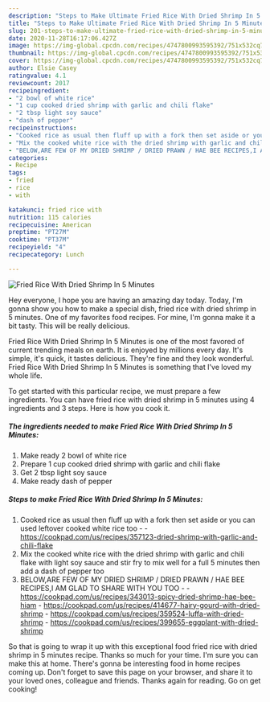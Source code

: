 ```yaml
---
description: "Steps to Make Ultimate Fried Rice With Dried Shrimp In 5 Minutes"
title: "Steps to Make Ultimate Fried Rice With Dried Shrimp In 5 Minutes"
slug: 201-steps-to-make-ultimate-fried-rice-with-dried-shrimp-in-5-minutes
date: 2020-11-28T16:17:06.427Z
image: https://img-global.cpcdn.com/recipes/4747800993595392/751x532cq70/fried-rice-with-dried-shrimp-in-5-minutes-recipe-main-photo.jpg
thumbnail: https://img-global.cpcdn.com/recipes/4747800993595392/751x532cq70/fried-rice-with-dried-shrimp-in-5-minutes-recipe-main-photo.jpg
cover: https://img-global.cpcdn.com/recipes/4747800993595392/751x532cq70/fried-rice-with-dried-shrimp-in-5-minutes-recipe-main-photo.jpg
author: Elsie Casey
ratingvalue: 4.1
reviewcount: 2017
recipeingredient:
- "2 bowl of white rice"
- "1 cup cooked dried shrimp with garlic and chili flake"
- "2 tbsp light soy sauce"
- "dash of pepper"
recipeinstructions:
- "Cooked rice as usual then fluff up with a fork then set aside or you can used leftover cooked white rice too  https://cookpad.com/us/recipes/357123-dried-shrimp-with-garlic-and-chili-flake"
- "Mix the cooked white rice with the dried shrimp with garlic and chili flake with light soy sauce and stir fry to mix well for a full 5 minutes then add a dash of pepper too"
- "BELOW,ARE FEW OF MY DRIED SHRIMP / DRIED PRAWN / HAE BEE RECIPES,I AM GLAD TO SHARE WITH YOU TOO  https://cookpad.com/us/recipes/343013-spicy-dried-shrimp-hae-bee-hiam https://cookpad.com/us/recipes/414677-hairy-gourd-with-dried-shrimp https://cookpad.com/us/recipes/359524-luffa-with-dried-shrimp https://cookpad.com/us/recipes/399655-eggplant-with-dried-shrimp"
categories:
- Recipe
tags:
- fried
- rice
- with

katakunci: fried rice with 
nutrition: 115 calories
recipecuisine: American
preptime: "PT27M"
cooktime: "PT37M"
recipeyield: "4"
recipecategory: Lunch

---
```



![Fried Rice With Dried Shrimp In 5 Minutes](https://img-global.cpcdn.com/recipes/4747800993595392/751x532cq70/fried-rice-with-dried-shrimp-in-5-minutes-recipe-main-photo.jpg)

Hey everyone, I hope you are having an amazing day today. Today, I'm gonna show you how to make a special dish, fried rice with dried shrimp in 5 minutes. One of my favorites food recipes. For mine, I'm gonna make it a bit tasty. This will be really delicious.

Fried Rice With Dried Shrimp In 5 Minutes is one of the most favored of current trending meals on earth. It is enjoyed by millions every day. It's simple, it's quick, it tastes delicious. They're fine and they look wonderful. Fried Rice With Dried Shrimp In 5 Minutes is something that I've loved my whole life.




To get started with this particular recipe, we must prepare a few ingredients. You can have fried rice with dried shrimp in 5 minutes using 4 ingredients and 3 steps. Here is how you cook it.

<!--inarticleads1-->

##### The ingredients needed to make Fried Rice With Dried Shrimp In 5 Minutes:

1. Make ready 2 bowl of white rice
1. Prepare 1 cup cooked dried shrimp with garlic and chili flake
1. Get 2 tbsp light soy sauce
1. Make ready dash of pepper




<!--inarticleads2-->

##### Steps to make Fried Rice With Dried Shrimp In 5 Minutes:

1. Cooked rice as usual then fluff up with a fork then set aside or you can used leftover cooked white rice too -  - https://cookpad.com/us/recipes/357123-dried-shrimp-with-garlic-and-chili-flake
1. Mix the cooked white rice with the dried shrimp with garlic and chili flake with light soy sauce and stir fry to mix well for a full 5 minutes then add a dash of pepper too
1. BELOW,ARE FEW OF MY DRIED SHRIMP / DRIED PRAWN / HAE BEE RECIPES,I AM GLAD TO SHARE WITH YOU TOO -  - https://cookpad.com/us/recipes/343013-spicy-dried-shrimp-hae-bee-hiam - https://cookpad.com/us/recipes/414677-hairy-gourd-with-dried-shrimp - https://cookpad.com/us/recipes/359524-luffa-with-dried-shrimp - https://cookpad.com/us/recipes/399655-eggplant-with-dried-shrimp




So that is going to wrap it up with this exceptional food fried rice with dried shrimp in 5 minutes recipe. Thanks so much for your time. I'm sure you can make this at home. There's gonna be interesting food in home recipes coming up. Don't forget to save this page on your browser, and share it to your loved ones, colleague and friends. Thanks again for reading. Go on get cooking!
